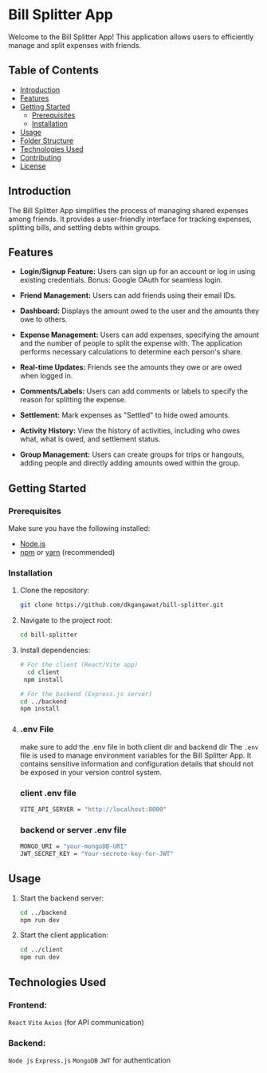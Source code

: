 # Bill Splitter App

Welcome to the Bill Splitter App! This application allows users to efficiently manage and split expenses with friends.

## Table of Contents

- [Introduction](#introduction)
- [Features](#features)
- [Getting Started](#getting-started)
  - [Prerequisites](#prerequisites)
  - [Installation](#installation)
- [Usage](#usage)
- [Folder Structure](#folder-structure)
- [Technologies Used](#technologies-used)
- [Contributing](#contributing)
- [License](#license)

## Introduction

The Bill Splitter App simplifies the process of managing shared expenses among friends. It provides a user-friendly interface for tracking expenses, splitting bills, and settling debts within groups.

## Features

- **Login/Signup Feature:** Users can sign up for an account or log in using existing credentials. Bonus: Google OAuth for seamless login.

- **Friend Management:** Users can add friends using their email IDs.

- **Dashboard:** Displays the amount owed to the user and the amounts they owe to others.

- **Expense Management:** Users can add expenses, specifying the amount and the number of people to split the expense with. The application performs necessary calculations to determine each person's share.

- **Real-time Updates:** Friends see the amounts they owe or are owed when logged in.

- **Comments/Labels:** Users can add comments or labels to specify the reason for splitting the expense.

- **Settlement:** Mark expenses as "Settled" to hide owed amounts.

- **Activity History:** View the history of activities, including who owes what, what is owed, and settlement status.

- **Group Management:** Users can create groups for trips or hangouts, adding people and directly adding amounts owed within the group.

## Getting Started

### Prerequisites

Make sure you have the following installed:

- [Node.js](https://nodejs.org/)
- [npm](https://www.npmjs.com/) or [yarn](https://yarnpkg.com/) (recommended)

### Installation

1. Clone the repository:

   ```bash
   git clone https://github.com/dkgangawat/bill-splitter.git

   ```

2. Navigate to the project root:
   ```bash
   cd bill-splitter
   ```
3. Install dependencies:

   ```bash
   # For the client (React/Vite app)
     cd client
    npm install

   # For the backend (Express.js server)
   cd ../backend
   npm install
   ```

4. ### .env File

   make sure to add the .env file in both client dir and backend dir
   The `.env` file is used to manage environment variables for the Bill Splitter App. It contains sensitive information and configuration details that should not be exposed in your version control system.

   ### client .env file

   ```bash
   VITE_API_SERVER = "http://localhost:8000"
   ```

   ### backend or server .env file

   ```bash
   MONGO_URI = "your-mongoDB-URI"
   JWT_SECRET_KEY = "Your-secrete-key-for-JWT"

   ```

## Usage

1.  Start the backend server:
    ```bash
    cd ../backend
    npm run dev
    ```
2.  Start the client application:
    ```bash
    cd ../client
    npm run dev
    ```

## Technologies Used

### Frontend:

`React`
`Vite`
`Axios` (for API communication)

### Backend:

`Node js`
`Express.js`
`MongoDB`
`JWT` for authentication

